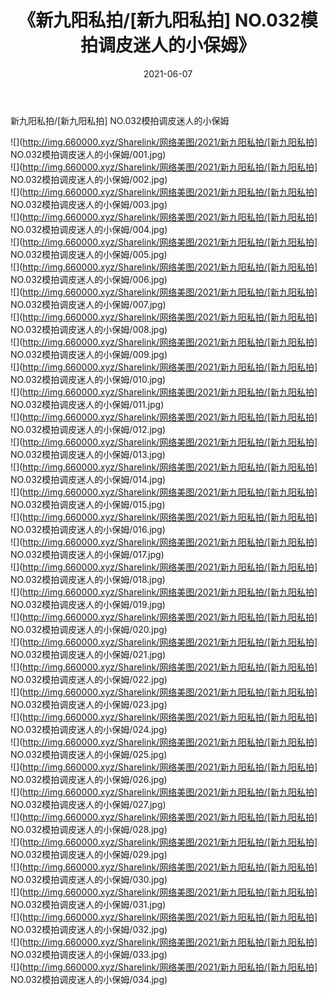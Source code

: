 ﻿---
layout: post
title:  《新九阳私拍/[新九阳私拍] NO.032模拍调皮迷人的小保姆》
date:   2021-06-07
img: http://img.660000.xyz/Sharelink/网络美图/2021/新九阳私拍/[新九阳私拍] NO.032模拍调皮迷人的小保姆/000.jpg
categories: [美女, 清纯, 唯美]
---

新九阳私拍/[新九阳私拍] NO.032模拍调皮迷人的小保姆

 ![](http://img.660000.xyz/Sharelink/网络美图/2021/新九阳私拍/[新九阳私拍] NO.032模拍调皮迷人的小保姆/001.jpg) <br>![](http://img.660000.xyz/Sharelink/网络美图/2021/新九阳私拍/[新九阳私拍] NO.032模拍调皮迷人的小保姆/002.jpg) <br>![](http://img.660000.xyz/Sharelink/网络美图/2021/新九阳私拍/[新九阳私拍] NO.032模拍调皮迷人的小保姆/003.jpg) <br>![](http://img.660000.xyz/Sharelink/网络美图/2021/新九阳私拍/[新九阳私拍] NO.032模拍调皮迷人的小保姆/004.jpg) <br>![](http://img.660000.xyz/Sharelink/网络美图/2021/新九阳私拍/[新九阳私拍] NO.032模拍调皮迷人的小保姆/005.jpg) <br>![](http://img.660000.xyz/Sharelink/网络美图/2021/新九阳私拍/[新九阳私拍] NO.032模拍调皮迷人的小保姆/006.jpg) <br>![](http://img.660000.xyz/Sharelink/网络美图/2021/新九阳私拍/[新九阳私拍] NO.032模拍调皮迷人的小保姆/007.jpg) <br>![](http://img.660000.xyz/Sharelink/网络美图/2021/新九阳私拍/[新九阳私拍] NO.032模拍调皮迷人的小保姆/008.jpg) <br>![](http://img.660000.xyz/Sharelink/网络美图/2021/新九阳私拍/[新九阳私拍] NO.032模拍调皮迷人的小保姆/009.jpg) <br>![](http://img.660000.xyz/Sharelink/网络美图/2021/新九阳私拍/[新九阳私拍] NO.032模拍调皮迷人的小保姆/010.jpg) <br>![](http://img.660000.xyz/Sharelink/网络美图/2021/新九阳私拍/[新九阳私拍] NO.032模拍调皮迷人的小保姆/011.jpg) <br>![](http://img.660000.xyz/Sharelink/网络美图/2021/新九阳私拍/[新九阳私拍] NO.032模拍调皮迷人的小保姆/012.jpg) <br>![](http://img.660000.xyz/Sharelink/网络美图/2021/新九阳私拍/[新九阳私拍] NO.032模拍调皮迷人的小保姆/013.jpg) <br>![](http://img.660000.xyz/Sharelink/网络美图/2021/新九阳私拍/[新九阳私拍] NO.032模拍调皮迷人的小保姆/014.jpg) <br>![](http://img.660000.xyz/Sharelink/网络美图/2021/新九阳私拍/[新九阳私拍] NO.032模拍调皮迷人的小保姆/015.jpg) <br>![](http://img.660000.xyz/Sharelink/网络美图/2021/新九阳私拍/[新九阳私拍] NO.032模拍调皮迷人的小保姆/016.jpg) <br>![](http://img.660000.xyz/Sharelink/网络美图/2021/新九阳私拍/[新九阳私拍] NO.032模拍调皮迷人的小保姆/017.jpg) <br>![](http://img.660000.xyz/Sharelink/网络美图/2021/新九阳私拍/[新九阳私拍] NO.032模拍调皮迷人的小保姆/018.jpg) <br>![](http://img.660000.xyz/Sharelink/网络美图/2021/新九阳私拍/[新九阳私拍] NO.032模拍调皮迷人的小保姆/019.jpg) <br>![](http://img.660000.xyz/Sharelink/网络美图/2021/新九阳私拍/[新九阳私拍] NO.032模拍调皮迷人的小保姆/020.jpg) <br>![](http://img.660000.xyz/Sharelink/网络美图/2021/新九阳私拍/[新九阳私拍] NO.032模拍调皮迷人的小保姆/021.jpg) <br>![](http://img.660000.xyz/Sharelink/网络美图/2021/新九阳私拍/[新九阳私拍] NO.032模拍调皮迷人的小保姆/022.jpg) <br>![](http://img.660000.xyz/Sharelink/网络美图/2021/新九阳私拍/[新九阳私拍] NO.032模拍调皮迷人的小保姆/023.jpg) <br>![](http://img.660000.xyz/Sharelink/网络美图/2021/新九阳私拍/[新九阳私拍] NO.032模拍调皮迷人的小保姆/024.jpg) <br>![](http://img.660000.xyz/Sharelink/网络美图/2021/新九阳私拍/[新九阳私拍] NO.032模拍调皮迷人的小保姆/025.jpg) <br>![](http://img.660000.xyz/Sharelink/网络美图/2021/新九阳私拍/[新九阳私拍] NO.032模拍调皮迷人的小保姆/026.jpg) <br>![](http://img.660000.xyz/Sharelink/网络美图/2021/新九阳私拍/[新九阳私拍] NO.032模拍调皮迷人的小保姆/027.jpg) <br>![](http://img.660000.xyz/Sharelink/网络美图/2021/新九阳私拍/[新九阳私拍] NO.032模拍调皮迷人的小保姆/028.jpg) <br>![](http://img.660000.xyz/Sharelink/网络美图/2021/新九阳私拍/[新九阳私拍] NO.032模拍调皮迷人的小保姆/029.jpg) <br>![](http://img.660000.xyz/Sharelink/网络美图/2021/新九阳私拍/[新九阳私拍] NO.032模拍调皮迷人的小保姆/030.jpg) <br>![](http://img.660000.xyz/Sharelink/网络美图/2021/新九阳私拍/[新九阳私拍] NO.032模拍调皮迷人的小保姆/031.jpg) <br>![](http://img.660000.xyz/Sharelink/网络美图/2021/新九阳私拍/[新九阳私拍] NO.032模拍调皮迷人的小保姆/032.jpg) <br>![](http://img.660000.xyz/Sharelink/网络美图/2021/新九阳私拍/[新九阳私拍] NO.032模拍调皮迷人的小保姆/033.jpg) <br>![](http://img.660000.xyz/Sharelink/网络美图/2021/新九阳私拍/[新九阳私拍] NO.032模拍调皮迷人的小保姆/034.jpg) <br>